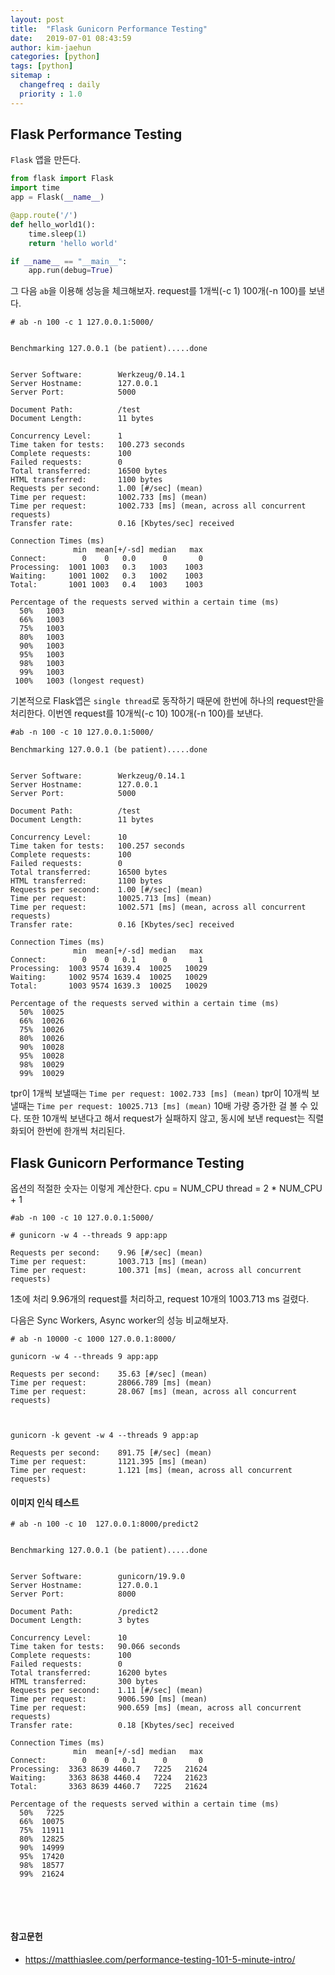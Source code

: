 ```yaml
---
layout: post
title:  "Flask Gunicorn Performance Testing"
date:   2019-07-01 08:43:59
author: kim-jaehun
categories: [python]
tags: [python]
sitemap :
  changefreq : daily
  priority : 1.0
---
```



## Flask Performance Testing

`Flask` 앱을 만든다.

```python
from flask import Flask
import time
app = Flask(__name__)

@app.route('/')
def hello_world1():
	time.sleep(1)
	return 'hello world'

if __name__ == "__main__":
    app.run(debug=True)
```

그 다음 `ab`을 이용해 성능을 체크해보자. request를 1개씩(-c 1) 100개(-n 100)를 보낸다.
```
# ab -n 100 -c 1 127.0.0.1:5000/


Benchmarking 127.0.0.1 (be patient).....done


Server Software:        Werkzeug/0.14.1
Server Hostname:        127.0.0.1
Server Port:            5000

Document Path:          /test
Document Length:        11 bytes

Concurrency Level:      1
Time taken for tests:   100.273 seconds
Complete requests:      100
Failed requests:        0
Total transferred:      16500 bytes
HTML transferred:       1100 bytes
Requests per second:    1.00 [#/sec] (mean)
Time per request:       1002.733 [ms] (mean)
Time per request:       1002.733 [ms] (mean, across all concurrent requests)
Transfer rate:          0.16 [Kbytes/sec] received

Connection Times (ms)
              min  mean[+/-sd] median   max
Connect:        0    0   0.0      0       0
Processing:  1001 1003   0.3   1003    1003
Waiting:     1001 1002   0.3   1002    1003
Total:       1001 1003   0.4   1003    1003

Percentage of the requests served within a certain time (ms)
  50%   1003
  66%   1003
  75%   1003
  80%   1003
  90%   1003
  95%   1003
  98%   1003
  99%   1003
 100%   1003 (longest request)

```

기본적으로 Flask앱은 `single thread`로 동작하기 때문에 한번에 하나의 request만을 처리한다.
이번엔 request를 10개씩(-c 10) 100개(-n 100)를 보낸다.

```
#ab -n 100 -c 10 127.0.0.1:5000/

Benchmarking 127.0.0.1 (be patient).....done


Server Software:        Werkzeug/0.14.1
Server Hostname:        127.0.0.1
Server Port:            5000

Document Path:          /test
Document Length:        11 bytes

Concurrency Level:      10
Time taken for tests:   100.257 seconds
Complete requests:      100
Failed requests:        0
Total transferred:      16500 bytes
HTML transferred:       1100 bytes
Requests per second:    1.00 [#/sec] (mean)
Time per request:       10025.713 [ms] (mean)
Time per request:       1002.571 [ms] (mean, across all concurrent requests)
Transfer rate:          0.16 [Kbytes/sec] received

Connection Times (ms)
              min  mean[+/-sd] median   max
Connect:        0    0   0.1      0       1
Processing:  1003 9574 1639.4  10025   10029
Waiting:     1002 9574 1639.4  10025   10029
Total:       1003 9574 1639.3  10025   10029

Percentage of the requests served within a certain time (ms)
  50%  10025
  66%  10026
  75%  10026
  80%  10026
  90%  10028
  95%  10028
  98%  10029
  99%  10029
```
tpr이 1개씩 보낼때는 `Time per request: 1002.733 [ms] (mean)` tpr이 10개씩 보낼때는 `Time per request: 10025.713 [ms] (mean)` 10배 가량 증가한 걸 볼 수 있다.
또한 10개씩 보낸다고 해서 request가 실패하지 않고, 동시에 보낸 request는 직렬화되어 한번에 한개씩 처리된다.


## Flask Gunicorn Performance Testing

옵션의 적절한 숫자는 이렇게 계산한다.
cpu =  NUM_CPU
thread = 2 * NUM_CPU + 1

```
#ab -n 100 -c 10 127.0.0.1:5000/

# gunicorn -w 4 --threads 9 app:app

Requests per second:    9.96 [#/sec] (mean)
Time per request:       1003.713 [ms] (mean)
Time per request:       100.371 [ms] (mean, across all concurrent requests)
```

1초에 처리 9.96개의 request를 처리하고, request 10개의 1003.713 ms 걸렸다.

다음은 Sync Workers, Async worker의 성능 비교해보자.

```
# ab -n 10000 -c 1000 127.0.0.1:8000/

gunicorn -w 4 --threads 9 app:app

Requests per second:    35.63 [#/sec] (mean)
Time per request:       28066.789 [ms] (mean)
Time per request:       28.067 [ms] (mean, across all concurrent requests)



gunicorn -k gevent -w 4 --threads 9 app:ap

Requests per second:    891.75 [#/sec] (mean)
Time per request:       1121.395 [ms] (mean)
Time per request:       1.121 [ms] (mean, across all concurrent requests)

```

#### 이미지 인식 테스트

```
# ab -n 100 -c 10  127.0.0.1:8000/predict2


Benchmarking 127.0.0.1 (be patient).....done


Server Software:        gunicorn/19.9.0
Server Hostname:        127.0.0.1
Server Port:            8000

Document Path:          /predict2
Document Length:        3 bytes

Concurrency Level:      10
Time taken for tests:   90.066 seconds
Complete requests:      100
Failed requests:        0
Total transferred:      16200 bytes
HTML transferred:       300 bytes
Requests per second:    1.11 [#/sec] (mean)
Time per request:       9006.590 [ms] (mean)
Time per request:       900.659 [ms] (mean, across all concurrent requests)
Transfer rate:          0.18 [Kbytes/sec] received

Connection Times (ms)
              min  mean[+/-sd] median   max
Connect:        0    0   0.1      0       0
Processing:  3363 8639 4460.7   7225   21624
Waiting:     3363 8638 4460.4   7224   21623
Total:       3363 8639 4460.7   7225   21624

Percentage of the requests served within a certain time (ms)
  50%   7225
  66%  10075
  75%  11911
  80%  12825
  90%  14999
  95%  17420
  98%  18577
  99%  21624


```








<br><br>
#### 참고문헌
* https://matthiaslee.com/performance-testing-101-5-minute-intro/
